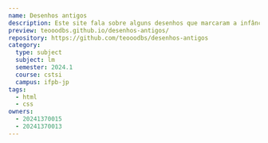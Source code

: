 ```yaml
---
name: Desenhos antigos
description: Este site fala sobre alguns desenhos que marcaram a infância de muitos.
preview: teooodbs.github.io/desenhos-antigos/
repository: https://github.com/teooodbs/desenhos-antigos
category:
  type: subject
  subject: lm
  semester: 2024.1
  course: cstsi
  campus: ifpb-jp
tags:
  - html
  - css
owners:
  - 20241370015
  - 20241370013
---
```

